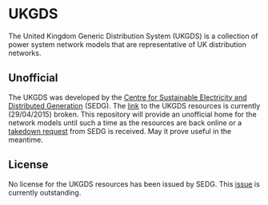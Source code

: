 # UKGDS

The United Kingdom Generic Distribution System (UKGDS) is a collection of
power system network models that are representative of UK distribution
networks.

## Unofficial

The UKGDS was developed by the
[Centre for Sustainable Electricity and Distributed Generation][SEDG] (SEDG).
The [link](http://www.sedg.ac.uk/ukgds/) to the UKGDS resources is currently
(29/04/2015) broken. This repository will provide an unofficial home for the
network models until such a time as the resources are back online or a
[takedown request][takedown] from SEDG is received. May it prove useful in the
meantime.

## License

No license for the UKGDS resources has been issued by SEDG. This
[issue][license] is currently outstanding.

[SEDG]: http://www.sedg.ac.uk/
[takedown]: https://github.com/sedg/ukgds/issues/1
[license]: https://github.com/sedg/ukgds/issues/2

